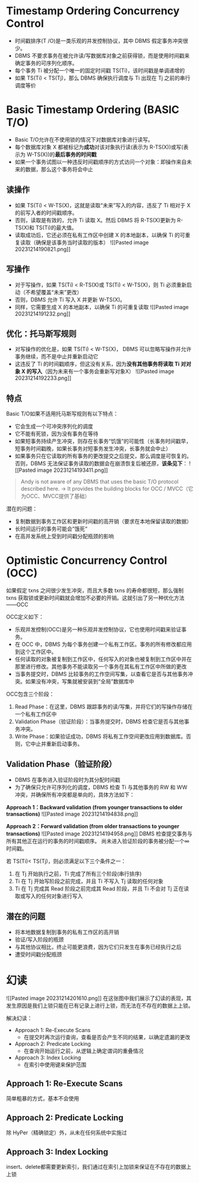 # Timestamp Ordering Concurrency Control
- 时间戳排序(T /O)是一类乐观的并发控制协议，其中 DBMS 假定事务冲突很少。
- DBMS 不要求事务在被允许读/写数据库对象之前获得锁，而是使用时间戳来确定事务的可序列化顺序。
- 每个事务 Ti 被分配一个唯一的固定时间戳 TS(Ti)，该时间戳是单调递增的
- 如果 TS(Ti) < TS(Tj)，那么 DBMS 确保执行调度与 Ti 出现在 Tj 之前的串行调度等价

# Basic Timestamp Ordering (BASIC T/O)
- Basic T/O允许在不使用锁的情况下对数据库对象进行读写。
- 每个数据库对象 X 都被标记为**成功**对该对象执行读(表示为 R-TS(X))或写(表示为 W-TS(X))的**最后事务的时间戳**
- 如果一个事务试图以一种违反时间戳顺序的方式访问一个对象：即操作来自未来的数据，那么这个事务将会中止

## 读操作
- 如果 TS(Ti) < W-TS(X)，这就是读取“未来”写入的内容，违反了 Ti 相对于 X 的前写入者的时间戳顺序。
- 否则，读取是有效的，允许 Ti 读取 X。然后 DBMS 将 R-TS(X)更新为 R-TS(X)和 TS(Ti)的最大值。
- 读取成功后，它还必须在私有工作区中创建 X 的本地副本，以确保 Ti 的可重复读取（确保是该事务当时读取的版本）
![[Pasted image 20231214190821.png]]

## 写操作
- 对于写操作，如果 TS(Ti) < R-TS(X)或 TS(Ti) < W-TS(X)，则 Ti 必须重新启动（不希望覆盖“未来”更改）
- 否则，DBMS 允许 Ti 写入 X 并更新 W-TS(X)。
- 同样，它需要生成 X 的本地副本，以确保 Ti 的可重复读取
![[Pasted image 20231214191232.png]]

## 优化：托马斯写规则
- 对写操作的优化是，如果 TS(Ti) < W-TS(X)， DBMS 可以忽略写操作并允许事务继续，而不是中止并重新启动它
- 这违反了 Ti 的时间戳顺序，但这没有关系，因为**没有其他事务将读取 Ti 对对象 X 的写入**（因为未来有一个事务会重新写对象X）
![[Pasted image 20231214192233.png]]

## 特点
Basic T/O如果不适用托马斯写规则有以下特点：
- 它会生成一个可冲突序列化的调度
- 它不能有死锁，因为没有事务在等待
- 如果短事务持续产生冲突，则存在长事务“饥饿”的可能性（长事务时间戳早，短事务时间戳晚，如果长事务对短事务发生冲突，长事务就会中止）
- 如果事务只在它读取的所有事务的更改提交之后提交，那么调度是可恢复的。 否则，DBMS 无法保证事务读取的数据会在崩溃恢复后被还原，**该条见下**：
![[Pasted image 20231214193411.png]]


>Andy is not aware of any DBMS that uses the basic T/O protocol described here. 
>	→ It provides the building blocks for OCC / MVCC（它为OCC、MVCC提供了基础）

潜在的问题：
- 复制数据到事务工作区和更新时间戳的高开销（要求在本地保留读取的数据）
- 长时间运行的事务可能会”饿死“
- 在高并发系统上受到时间戳分配瓶颈的影响

# Optimistic Concurrency Control (OCC)
如果假定 txns 之间很少发生冲突，而且大多数 txns 的寿命都很短，那么强制 txns 获取锁或更新时间戳就会增加不必要的开销。这就引出了另一种优化方法——OCC

OCC定义如下：
- 乐观并发控制(OCC)是另一种乐观并发控制协议，它也使用时间戳来验证事务。
- 在 OCC 中，DBMS 为每个事务创建一个私有工作区。事务的所有修改都应用到这个工作区中。
- 任何读取的对象被复制到工作区中，任何写入的对象也被复制到工作区中并在那里进行修改。其他事务不能读取另一个事务在其私有工作区中所做的更改
- 当事务提交时，DBMS 比较事务的工作空间写集，以查看它是否与其他事务冲突。如果没有冲突，写集就被安装到“全局”数据库中

OCC包含三个阶段：
1. Read Phase：在这里，DBMS 跟踪事务的读/写集，并将它们的写操作存储在一个私有工作区中
2. Validation Phase（验证阶段）：当事务提交时，DBMS 检查它是否与其他事务冲突。
3. Write Phase：如果验证成功，DBMS 将私有工作空间更改应用到数据库。否则，它中止并重新启动事务。

## Validation Phase（验证阶段）
- DBMS 在事务进入验证阶段时为其分配时间戳
- 为了确保只允许可序列化的调度，DBMS 检查 Ti 与其他事务的 RW 和 WW 冲突，并确保所有冲突都是单向的，具体方法如下：

**Approach 1：Backward validation (from younger transactions to older transactions)**
![[Pasted image 20231214194838.png]]

**Approach 2：Forward validation (from older transactions to younger transactions)**
![[Pasted image 20231214194958.png]]
DBMS 检查提交事务与所有其他正在运行的事务的时间戳顺序。 尚未进入验证阶段的事务被分配一个∞时间戳。

若 TS(Ti)< TS(Tj)，则必须满足以下三个条件之一：
1. 在 Tj 开始执行之前，Ti 完成了所有三个阶段(串行排序)
2. Ti 在 Tj 开始写阶段之前完成，并且 Ti 不写入 Tj 读取的任何对象
3. Ti 在 Tj 完成其 Read 阶段之前完成其 Read 阶段，并且 Ti 不会对 Tj 正在读取或写入的任何对象进行写入

## 潜在的问题
- 将本地数据复制到事务的私有工作区的高开销 
- 验证/写入阶段的瓶颈
- 与其他协议相比，终止可能更浪费，因为它们只发生在事务已经执行之后
- 遭受时间戳分配瓶颈

# 幻读
![[Pasted image 20231214201610.png]]
在这张图中我们展示了幻读的表现，其发生原因是我们上锁只能在已有记录上进行上锁，而无法在不存在的数据上上锁。

解决幻读：
- Approach 1: Re-Execute Scans
	- 在提交时再次运行查询，查看是否会产生不同的结果，以确定遗漏的更改
- Approach 2: Predicate Locking
	- 在查询开始运行之前，从逻辑上确定谓词的重叠情况
- Approach 3: Index Locking
	- 在索引中使用键来保护范围

## Approach 1: Re-Execute Scans
简单粗暴的方式，基本不会使用

## Approach 2: Predicate Locking
除 HyPer（精确锁定）外，从未在任何系统中实施过

## Approach 3: Index Locking
insert、delete都需要更新索引，我们通过在索引上加锁来保证在不存在的数据上上锁



